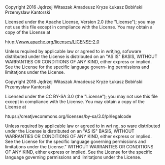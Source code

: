 Copyright 2016 Jędrzej Witaszak Amadeusz Kryze Łukasz Bobiński Przemysław Kantorski

Licensed under the Apache License, Version 2.0 (the "License"); you may not use this file
except in compliance with the License. You may obtain a copy of the License at

htup://www.apache.org/licenses/LICENSE-2.0

Unless required by applicable law or agreed to in writjng, sofuware distributed under the
License is distributed on an "AS IS" BASIS, WITHOUT WARRANTIES OR CONDITIONS
OF ANY KIND, either express or implied. See the License for the specific language govern-
ing permissions and limitatjons under the License.



Copyright 2016 Jędrzej Witaszak Amadeusz Kryze Łukasz Bobiński Przemysław Kantorski

Licensed under the CC BY-SA 3.0 (the "License"); you may not use this file except in
compliance with the License. You may obtain a copy of the License at

htups://creatjvecommons.org/licenses/by-sa/3.0/pl/legalcode

Unless required by applicable law or agreed to in wri ng, so ware distributed under the
License is distributed on an "AS IS" BASIS, WITHOUT WARRANTIES OR CONDITIONS
OF ANY KIND, either express or implied. See the License for the specific language
governing permissions and limitatjons under the License." WITHOUT WARRANTIES OR
CONDITIONS OF ANY KIND, either express or implied. See the License for the specific
language governing permissions and limitatjons under the License.
